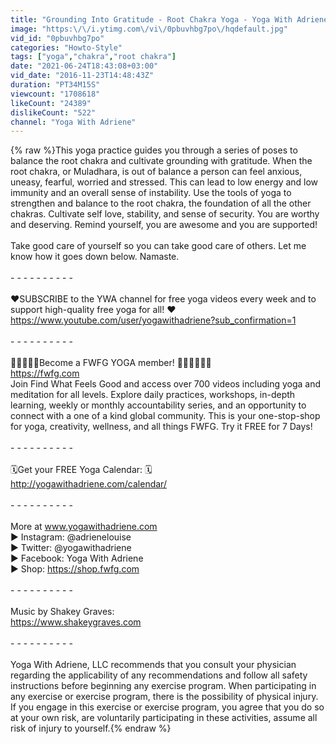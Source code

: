 ```yaml
---
title: "Grounding Into Gratitude - Root Chakra Yoga - Yoga With Adriene"
image: "https:\/\/i.ytimg.com\/vi\/0pbuvhbg7po\/hqdefault.jpg"
vid_id: "0pbuvhbg7po"
categories: "Howto-Style"
tags: ["yoga","chakra","root chakra"]
date: "2021-06-24T18:43:08+03:00"
vid_date: "2016-11-23T14:48:43Z"
duration: "PT34M15S"
viewcount: "1708618"
likeCount: "24389"
dislikeCount: "522"
channel: "Yoga With Adriene"
---
```

{% raw %}This yoga practice guides you through a series of poses to balance the root chakra and cultivate grounding with gratitude. When the root chakra, or Muladhara, is out of balance a person can feel anxious, uneasy, fearful, worried and stressed. This can lead to low energy and low immunity and an overall sense of instability. Use the tools of yoga to strengthen and balance to the root chakra, the foundation of all the other chakras. Cultivate self love, stability, and sense of security. You are worthy and deserving. Remind yourself, you are awesome and you are supported!<br /><br />Take good care of yourself so you can take good care of others. Let me know how it goes down below. Namaste.<br /><br />- - - - - - - - - - <br /><br />❤️SUBSCRIBE to the YWA channel for free yoga videos every week and to support high-quality free yoga for all! ❤️<br /><a rel="nofollow" target="blank" href="https://www.youtube.com/user/yogawithadriene?sub_confirmation=1">https://www.youtube.com/user/yogawithadriene?sub_confirmation=1</a><br /><br />- - - - - - - - - - <br /><br />🧘🏽‍♂️🧘‍♀️Become a FWFG YOGA member! 🧘🏻‍♂️🧘🏿‍♀️<br /><a rel="nofollow" target="blank" href="https://fwfg.com">https://fwfg.com</a><br />Join Find What Feels Good and access over 700 videos including yoga and meditation for all levels. Explore daily practices, workshops, in-depth learning, weekly or monthly accountability series, and an opportunity to connect with a one of a kind global community. This is your one-stop-shop for yoga, creativity, wellness, and all things FWFG. Try it FREE for 7 Days! <br /><br />- - - - - - - - - - <br /><br />🗓Get your FREE Yoga Calendar: 🗓<br /><a rel="nofollow" target="blank" href="http://yogawithadriene.com/calendar/">http://yogawithadriene.com/calendar/</a><br /><br />- - - - - - - - - - <br /><br />More at www.yogawithadriene.com<br />▶︎ Instagram: @adrienelouise<br />▶︎ Twitter: @yogawithadriene<br />▶︎ Facebook: Yoga With Adriene<br />▶︎ Shop: <a rel="nofollow" target="blank" href="https://shop.fwfg.com">https://shop.fwfg.com</a><br /><br />- - - - - - - - - - <br /><br />Music by Shakey Graves: <br /><a rel="nofollow" target="blank" href="https://www.shakeygraves.com">https://www.shakeygraves.com</a><br /><br />- - - - - - - - - - <br /><br />Yoga With Adriene, LLC recommends that you consult your physician regarding the applicability of any recommendations and follow all safety instructions before beginning any exercise program. When participating in any exercise or exercise program, there is the possibility of physical injury. If you engage in this exercise or exercise program, you agree that you do so at your own risk, are voluntarily participating in these activities, assume all risk of injury to yourself.{% endraw %}
